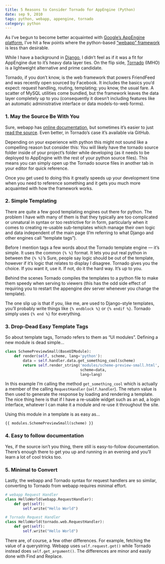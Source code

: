 ```yaml
---
title: 5 Reasons to Consider Tornado for AppEngine (Python)
date: sep 9, 2010
tags: python, webapp, appengine, tornado
category: python
---
```


As I’ve begun to become better acquainted with [Google’s AppEngine platform](http://code.google.com/appengine/), I’ve hit a few points where the python-based [“webapp” framework](http://code.google.com/appengine/docs/python/.../usingwebapp.html) is less than desirable.

While I have a background in [Django](http://www.django.com/), I didn’t feel as if it was a fit for AppEngine due to it’s heavy data layer ties.  On the flip side, [Tornado](http://www.tornadoweb.org/) (IMHO) is a lightweight alternative and prime candidate.

Tornado, if you don’t know, is the web framework that powers FriendFeed and was recently open sourced by Facebook.  It includes the basics you’d expect: request handling, routing, templating; you know, the usual fare.  A scatter of MySQL utilities come bundled, but the framework leaves the data layer completely up to you (consequently it doesn’t including features like an automatic administrative interface or data models-to-web forms).

### 1.  May the Source Be With You

Sure, webapp has [online documentation](http://code.google.com/appengine/docs/python/gettingstarted/usingwebapp.html), but sometimes it’s easier to just [read the source](http://github.com/facebook/tornado/tree/master/tornado/).  Even better, in Tornado’s case it’s available via GitHub.

Depending on your experience with python this might not sound like a compelling reason but consider this: You will likely have the tornado source folder inside of your project’s folder while developing (as it needs to be deployed to AppEngine with the rest of your python source files).  This means you can simply open up the Tornado source files in another tab in your editor for quick reference.

Once you get used to doing this it greatly speeds up your development time when you need to reference something and it gets you much more acquainted with how the framework works.

### 2.  Simple Templating

There are quite a few good templating engines out there for python. The problem I have with many of them is that they typically are too complicated or unnatural in syntax or too restrictive for in form, particularly when it comes to creating re-usable sub-templates which manage their own logic and data independent of the main page (I’m referring to what Django and other engines call “template tags”).

Before I mention tags a few words about the Tornado template engine — it’s simple.  It uses the common `{% %}` format.  It lets you put real python in between the `{% %}`’s   Sure, people say logic should be out of the template, however if it’s logic that relates to display I disagree.  Tornado gives you the choice.  If you want it, use it.  If not, do it the hard way.  It’s up to you.

Behind the scenes Tornado compiles the templates to a python file to make them speedy when serving to viewers (this has the odd side effect of requiring you to restart the appengine dev server whenever you change the template).

The one slip up is that if you, like me, are used to Django-style templates, you’ll probably write things like `{% endblock %}` or `{% endif %}`.  Tornado simply uses `{% end %}` for everything.

### 3. Drop-Dead Easy Template Tags

So about template tags, Tornado refers to them as “UI modules”.  Defining a new module is dead simple…

```python
class SchemePreviewSmall(BaseUIModule):
    def render(self, scheme, lang='python'):
        data = self.handler.data.get_something_cool(scheme)
        return self.render_string('modules/scheme-preview-small.html',
                                  scheme=data,
                                  lang=lang)
```

In this example I’m calling the method `get_something_cool` which is actually a member of the calling `RequestHandler` (`self.handler`).  The return value is then used to generate the response by loading and rendering a template.  The nice thing here is that if I have a re-usable widget such as an ad, a login interface, whatever I can make it a module and re-use it throughout the site.

Using this module in a template is as easy as…

```liquid
{{ modules.SchemePreviewSmall(scheme) }}
```

### 4. Easy to follow documentation

Yes, if the source isn’t you thing, there still is easy-to-follow documentation.  There’s enough there to get you up and running in an evening and you’ll learn a lot of cool tricks too.

### 5.  Minimal to Convert

Lastly, the webapp and Tornado syntax for request handlers are so similar, converting to Tornado from webapp requires minimal effort.

```python
# webapp Request Handler
class HelloWorld(webapp.RequestHandler):
    def get(self):
        self.write("Hello World")

# Tornado Request Handler
class HelloWorld(tornado.web.RequestHandler):
    def get(self):
        self.write("Hello World")
```

There are, of course, a few other differences.  For example, fetching the value of a querystring. Webapp uses `self.request.get()` while Tornado instead does `self.get_argument()`.  The differences are minor and easily done with Find and Replace.
